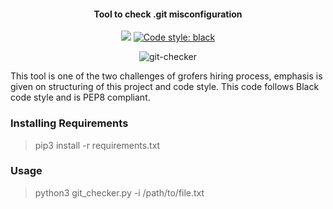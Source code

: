 <h4 align="center">Tool to check .git misconfiguration</h4>

<p align="center">
  <a>
  <img src="https://img.shields.io/badge/License-GPL%20v2-blue.svg">
  </a>
  <a href="https://github.com/python/black"><img alt="Code style: black" src="https://img.shields.io/badge/code%20style-black-000000.svg">
  </a>
</p>
<p align="center">
<img src="https://i.ibb.co/t3TFLxq/git-checker.png" alt="git-checker" border="0"></a>
</p>


This tool is one of the two challenges of grofers hiring process, emphasis is given on structuring of this project and code style.
This code follows Black code style and is PEP8 compliant.

### Installing Requirements
> pip3 install -r requirements.txt

### Usage 
> python3 git_checker.py -i /path/to/file.txt


